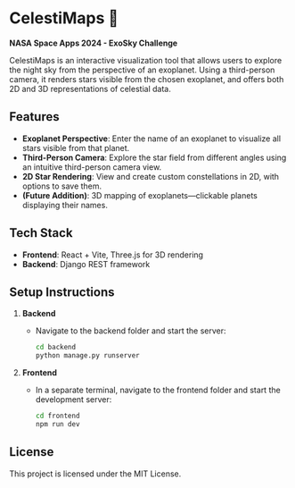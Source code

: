 # CelestiMaps 🌌

**NASA Space Apps 2024 - ExoSky Challenge**

CelestiMaps is an interactive visualization tool that allows users to explore the night sky from the perspective of an exoplanet. Using a third-person camera, it renders stars visible from the chosen exoplanet, and offers both 2D and 3D representations of celestial data.

## Features
- **Exoplanet Perspective**: Enter the name of an exoplanet to visualize all stars visible from that planet.
- **Third-Person Camera**: Explore the star field from different angles using an intuitive third-person camera view.
- **2D Star Rendering**: View and create custom constellations in 2D, with options to save them.
- **(Future Addition)**: 3D mapping of exoplanets—clickable planets displaying their names.

## Tech Stack
- **Frontend**: React + Vite, Three.js for 3D rendering
- **Backend**: Django REST framework

## Setup Instructions

1. **Backend**
    - Navigate to the backend folder and start the server:
      ```bash
      cd backend
      python manage.py runserver
      ```

2. **Frontend**
    - In a separate terminal, navigate to the frontend folder and start the development server:
      ```bash
      cd frontend
      npm run dev
      ```

## License
This project is licensed under the MIT License.
